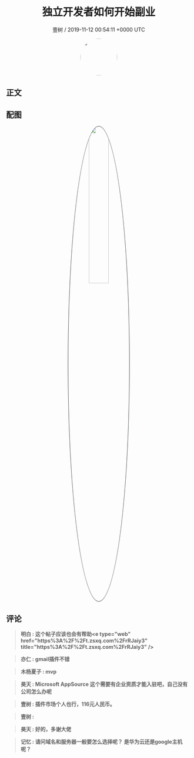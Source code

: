 <h1 align="center">独立开发者如何开始副业</h1>
<p align="center">
    <a>壹树 / 2019-11-12 00:54:11 &#43;0000 UTC</a>
</p>

<div align="center">
    <img src="https://images.zsxq.com/Fsq9FGqr0sJ_wXToibsA8GVJ47u_?e=1590940799&amp;token=kIxbL07-8jAj8w1n4s9zv64FuZZNEATmlU_Vm6zD:T6psMRO0HZX3j0qAb-fNIw2j2wQ=" width="100" height="100" style="border:1px solid;border-radius:50%; color:#ffffff"/>
</div>

## 正文

<div>

</div>

## 配图
<div class="image" align="center">

<img src="https://images.zsxq.com/Fq4MvIszF7jBti3iOpa84a_0DQSF?e=1590940799&amp;token=kIxbL07-8jAj8w1n4s9zv64FuZZNEATmlU_Vm6zD:NuZ3PJXjBW5hJlsnGvzdfrGjaTM=" width="33%" height="33%" style="border:1px solid;border-radius:50%; color:#3c3f41"/>

</div>

## 评论

<div align="left">
<div>

<blockquote >
<span> <strong>明白 : 这个帖子应该也会有帮助&lt;e type=&#34;web&#34; href=&#34;https%3A%2F%2Ft.zsxq.com%2FrRJaiy3&#34; title=&#34;https%3A%2F%2Ft.zsxq.com%2FrRJaiy3&#34; /&gt; </strong></span>
</blockquote>

<blockquote >
<span> <strong>亦仁 : gmail插件不错 </strong></span>
</blockquote>

<blockquote >
<span> <strong>木杨夏子 : mvp </strong></span>
</blockquote>

<blockquote >
<span> <strong>昊天 : Microsoft AppSource	 这个需要有企业资质才能入驻吧，自己没有公司怎么办呢 </strong></span>
</blockquote>

<blockquote >
<span> <strong>壹树 : 插件市场个人也行，116元人民币。 </strong></span>
</blockquote>

<blockquote >
<span> <strong>壹树 :  </strong></span>
</blockquote>

<blockquote >
<span> <strong>昊天 : 好的，多谢大佬 </strong></span>
</blockquote>

<blockquote >
<span> <strong>记忆 : 请问域名和服务器一般要怎么选择呢？ 是华为云还是google主机呢？ </strong></span>
</blockquote>

</div>
</div>